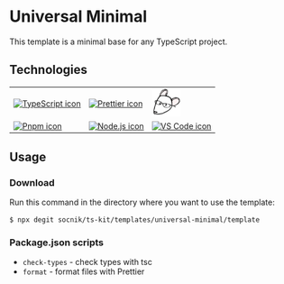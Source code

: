 # Universal Minimal

This template is a minimal base for any TypeScript project.

## Technologies

<!--#region Technologies table -->

<table>
  <tr>
    <td>
      <a href="https://www.typescriptlang.org"
        ><img
          src="https://cdn.jsdelivr.net/gh/devicons/devicon@latest/icons/typescript/typescript-plain.svg"
          alt="TypeScript icon"
          width="50px"
          height="50px"
      /></a>
    </td>
    <td>
      <a href="https://prettier.io"
        ><img
          src="https://raw.githubusercontent.com/prettier/prettier-logo/master/images/prettier-icon-light.svg"
          alt="Prettier icon"
          width="50px"
          height="50px"
      /></a>
    </td>
    <td>
      <a href="https://editorconfig.org"
        ><img
          src="https://raw.githubusercontent.com/editorconfig/editorconfig/master/assets/EditorConfig_Logo.svg"
          alt="EditorConfig icon"
          width="50px"
          height="50px"
      /></a>
    </td>
  </tr>
  <tr>
    <td>
      <a href="https://pnpm.io">
        <img
          src="https://cdn.jsdelivr.net/gh/devicons/devicon@latest/icons/pnpm/pnpm-original.svg"
          alt="Pnpm icon"
          width="50px"
          height="50px"
      /></a>
    </td>
    <td>
      <a href="https://nodejs.org">
        <img
          src="https://cdn.jsdelivr.net/gh/devicons/devicon@latest/icons/nodejs/nodejs-original.svg"
          alt="Node.js icon"
          width="50px"
          height="50px"
        />
      </a>
    </td>
    <td>
      <a href="https://code.visualstudio.com/">
        <img
          src="https://cdn.jsdelivr.net/gh/devicons/devicon@latest/icons/vscode/vscode-original.svg"
          alt="VS Code icon"
          width="50px"
          height="50px"
      /></a>
    </td>
  </tr>
</table>

<!--#endregion-->

## Usage

### Download

Run this command in the directory where you want to use the template:

```shell
$ npx degit socnik/ts-kit/templates/universal-minimal/template
```

### Package.json scripts

- `check-types` - check types with tsc
- `format` - format files with Prettier
